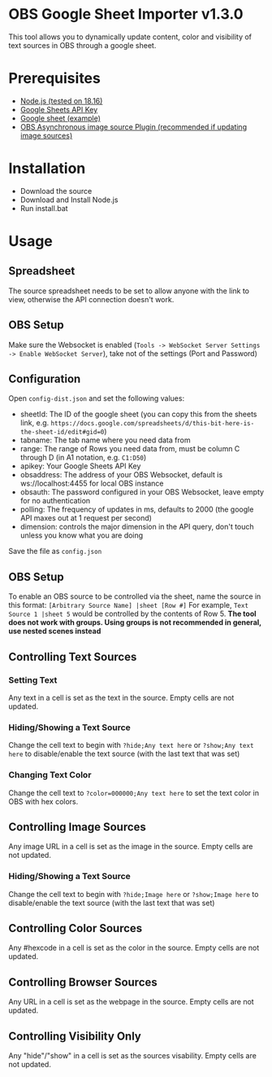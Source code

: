 # OBS Google Sheet Importer v1.3.0
This tool allows you to dynamically update content, color and visibility of text sources in OBS through a google sheet.

# Prerequisites
- [Node.js (tested on 18.16)](https://nodejs.org/en/download)
- [Google Sheets API Key](https://developers.google.com/sheets/api/guides/authorizing#APIKey)
- [Google sheet (example)](https://docs.google.com/spreadsheets/d/1Z1MlruzHm0UYCNO4cTlcDtUdWrMaRB5gwkVy7Zthl8c/)
- [OBS Asynchronous image source Plugin (recommended if updating image sources)](https://obsproject.com/forum/resources/xobsasyncimagesource-asynchronous-image-source.1681/)

# Installation
- Download the source
- Download and Install Node.js
- Run install.bat

# Usage

## Spreadsheet
The source spreadsheet needs to be set to allow anyone with the link to view, otherwise the API connection doesn't work.

## OBS Setup
Make sure the Websocket is enabled (`Tools -> WebSocket Server Settings -> Enable WebSocket Server`), take not of the settings (Port and Password)

## Configuration
Open `config-dist.json` and set the following values:
- sheetId: The ID of the google sheet (you can copy this from the sheets link, e.g. `https://docs.google.com/spreadsheets/d/this-bit-here-is-the-sheet-id/edit#gid=0`)
- tabname: The tab name where you need data from
- range: The range of Rows you need data from, must be column C through D (in A1 notation, e.g. `C1:D50`)
- apikey: Your Google Sheets API Key
- obsaddress: The address of your OBS Websocket, default is ws://localhost:4455 for local OBS instance
- obsauth: The password configured in your OBS Websocket, leave empty for no authentication
- polling: The frequency of updates in ms, defaults to 2000 (the google API maxes out at 1 request per second)
- dimension: controls the major dimension in the API query, don't touch unless you know what you are doing

Save the file as `config.json`

## OBS Setup
To enable an OBS source to be controlled via the sheet, name the source in this format: `[Arbitrary Source Name] |sheet [Row #]`
For example, `Text Source 1 |sheet 5` would be controlled by the contents of Row 5.
**The tool does not work with groups. Using groups is not recommended in general, use nested scenes instead**

## Controlling Text Sources
### Setting Text
Any text in a cell is set as the text in the source. Empty cells are not updated.
### Hiding/Showing a Text Source
Change the cell text to begin with `?hide;Any text here` or `?show;Any text here` to disable/enable the text source (with the last text that was set)
### Changing Text Color
Change the cell text to `?color=000000;Any text here` to set the text color in OBS with hex colors.

## Controlling Image Sources
Any image URL in a cell is set as the image in the source. Empty cells are not updated.
### Hiding/Showing a Text Source
Change the cell text to begin with `?hide;Image here` or `?show;Image here` to disable/enable the text source (with the last text that was set)

## Controlling Color Sources
Any #hexcode in a cell is set as the color in the source. Empty cells are not updated.

## Controlling Browser Sources
Any URL in a cell is set as the webpage in the source. Empty cells are not updated.

## Controlling Visibility Only
Any "hide"/"show" in a cell is set as the sources visability. Empty cells are not updated.